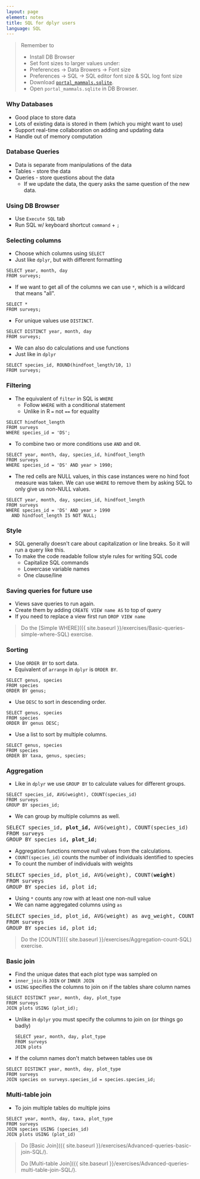 ```yaml
---
layout: page
element: notes
title: SQL for dplyr users
language: SQL
---
```


> Remember to
>
> * Install DB Browser
> * Set font sizes to larger values under:
> * Preferences -> Data Browers -> Font size
> * Preferences -> SQL -> SQL editor font size & SQL log font size
> * Download [`portal_mammals.sqlite`](https://ndownloader.figshare.com/files/11188550).
> * Open `portal_mammals.sqlite` in DB Browser.

### Why Databases

* Good place to store data
* Lots of existing data is stored in them (which you might want to use)
* Support real-time collaboration on adding and updating data
* Handle out of memory computation

### Database Queries

* Data is separate from manipulations of the data
* Tables - store the data
* Queries - store questions about the data
    * If we update the data, the query asks the same question of the new data.

### Using DB Browser

* Use `Execute SQL` tab
* Run SQL w/ keyboard shortcut `command` + `;`

### Selecting columns

* Choose which columns using `SELECT`
* Just like `dplyr`, but with different formatting

```
SELECT year, month, day
FROM surveys;
```

* If we want to get all of the columns we can use `*`, which is a wildcard that
means "all".

```
SELECT *
FROM surveys;
```

* For unique values use `DISTINCT`.

```
SELECT DISTINCT year, month, day
FROM surveys;
```

* We can also do calculations and use functions
* Just like in `dplyr`

```
SELECT species_id, ROUND(hindfoot_length/10, 1)
FROM surveys;
```

### Filtering

* The equivalent of `filter` in SQL is `WHERE`
    * Follow `WHERE` with a conditional statement
    * Unlike in R `=` not `==` for equality

```
SELECT hindfoot_length
FROM surveys
WHERE species_id = 'DS';
```

* To combine two or more conditions use `AND` and `OR`.

```
SELECT year, month, day, species_id, hindfoot_length
FROM surveys
WHERE species_id = 'DS' AND year > 1990;
```

* The red cells are NULL values, in this case instances were no hind foot
  measure was taken. We can use `WHERE` to remove them by asking SQL to only
  give us non-NULL values.

```
SELECT year, month, day, species_id, hindfoot_length
FROM surveys
WHERE species_id = 'DS' AND year > 1990 
  AND hindfoot_length IS NOT NULL;
```

### Style

* SQL generally doesn't care about capitalization or line breaks. So it will run
a query like this.
* To make the code readable follow style rules for writing SQL code
    * Capitalize SQL commands
    * Lowercase variable names
	* One clause/line

### Saving queries for future use

* Views save queries to run again.
* Create them by adding `CREATE VIEW name AS` to top of query
* If you need to replace a view first run `DROP VIEW name`

> Do the [Simple WHERE]({{ site.baseurl }}/exercises/Basic-queries-simple-where-SQL) exercise.


### Sorting

* Use `ORDER BY` to sort data.
* Equivalent of `arrange` in `dplyr` is `ORDER BY`.

```
SELECT genus, species
FROM species
ORDER BY genus;
```

* Use `DESC` to sort in descending order.

```
SELECT genus, species
FROM species
ORDER BY genus DESC;
```

* Use a list to sort by multiple columns.

```
SELECT genus, species
FROM species
ORDER BY taxa, genus, species;
```


### Aggregation

* Like in `dplyr` we use `GROUP BY` to calculate values for different groups.

```
SELECT species_id, AVG(weight), COUNT(species_id)
FROM surveys
GROUP BY species_id;
```

* We can group by multiple columns as well.

<pre>
SELECT species_id, <b>plot_id,</b> AVG(weight), COUNT(species_id)
FROM surveys
GROUP BY species_id<b>, plot_id</b>;
</pre>

* Aggregation functions remove null values from the calculations.
* `COUNT(species_id)` counts the number of individuals identified to species
* To count the number of individuals with weights

<pre>
SELECT species_id, plot_id, AVG(weight), COUNT(<b>weight</b>)
FROM surveys
GROUP BY species_id, plot_id;
</pre>

* Using `*` counts any row with at least one non-null value
* We can name aggregated columns using `as`

<pre>
SELECT species_id, plot_id, AVG(weight) as avg_weight, COUNT(weight) as num_indiv
FROM surveys
GROUP BY species_id, plot_id;
</pre>

> Do the [COUNT]({{ site.baseurl }}/exercises/Aggregation-count-SQL) exercise.


### Basic join

* Find the unique dates that each plot type was sampled on
* `inner_join` is `JOIN` or `INNER JOIN`
* `USING` specifies the columns to join on if the tables share column names

```
SELECT DISTINCT year, month, day, plot_type 
FROM surveys
JOIN plots USING (plot_id);
```

* Unlike in `dplyr` you must specify the columns to join on (or things go badly)

    ```
    SELECT year, month, day, plot_type
    FROM surveys
    JOIN plots
    ```

* If the column names don't match between tables use `ON`

```
SELECT DISTINCT year, month, day, plot_type 
FROM surveys
JOIN species on surveys.species_id = species.species_id;
```

### Multi-table join

* To join multiple tables do multiple joins

```
SELECT year, month, day, taxa, plot_type
FROM surveys
JOIN species USING (species_id)
JOIN plots USING (plot_id)
```

> Do [Basic Join]({{ site.baseurl }}/exercises/Advanced-queries-basic-join-SQL/).
>
> Do [Multi-table Join]({{ site.baseurl }}/exercises/Advanced-queries-multi-table-join-SQL/).
